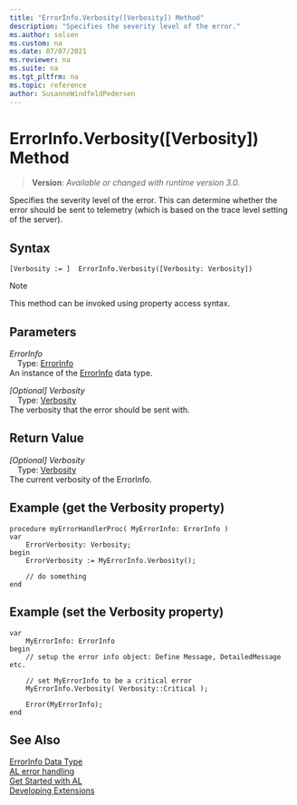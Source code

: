 ```yaml
---
title: "ErrorInfo.Verbosity([Verbosity]) Method"
description: "Specifies the severity level of the error."
ms.author: solsen
ms.custom: na
ms.date: 07/07/2021
ms.reviewer: na
ms.suite: na
ms.tgt_pltfrm: na
ms.topic: reference
author: SusanneWindfeldPedersen
---
```

[//]: # (START>DO_NOT_EDIT)
[//]: # (IMPORTANT:Do not edit any of the content between here and the END>DO_NOT_EDIT.)
[//]: # (Any modifications should be made in the .xml files in the ModernDev repo.)
# ErrorInfo.Verbosity([Verbosity]) Method
> **Version**: _Available or changed with runtime version 3.0._

Specifies the severity level of the error. This can determine whether the error should be sent to telemetry (which is based on the trace level setting of the server).


## Syntax
```AL
[Verbosity := ]  ErrorInfo.Verbosity([Verbosity: Verbosity])
```
> [!NOTE]
> This method can be invoked using property access syntax.
## Parameters
*ErrorInfo*  
&emsp;Type: [ErrorInfo](errorinfo-data-type.md)  
An instance of the [ErrorInfo](errorinfo-data-type.md) data type.  

*[Optional] Verbosity*  
&emsp;Type: [Verbosity](../verbosity/verbosity-option.md)  
The verbosity that the error should be sent with.  


## Return Value
*[Optional] Verbosity*  
&emsp;Type: [Verbosity](../verbosity/verbosity-option.md)  
The current verbosity of the ErrorInfo.


[//]: # (IMPORTANT: END>DO_NOT_EDIT)

## Example (get the Verbosity property)

```AL
procedure myErrorHandlerProc( MyErrorInfo: ErrorInfo )
var 
    ErrorVerbosity: Verbosity;
begin
    ErrorVerbosity := MyErrorInfo.Verbosity();

    // do something 
end
```

## Example (set the Verbosity property)

```AL
var 
    MyErrorInfo: ErrorInfo
begin
    // setup the error info object: Define Message, DetailedMessage etc.

    // set MyErrorInfo to be a critical error
    MyErrorInfo.Verbosity( Verbosity::Critical );

    Error(MyErrorInfo);
end
```

## See Also

[ErrorInfo Data Type](errorinfo-data-type.md)  
[AL error handling](../../devenv-al-error-handling.md)  
[Get Started with AL](../../devenv-get-started.md)  
[Developing Extensions](../../devenv-dev-overview.md)